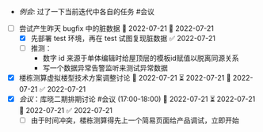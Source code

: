 - _例会_: 过了一下当前迭代中各自的任务 #会议 
- [ ] 尝试产生昨天 bugfix 中的脏数据 🛫 2022-07-21 📅 2022-07-21
	- [x] 先部署 test 环境，再在 test 试图复现脏数据 ✅ 2022-07-21
	- [ ] 推测：
		- 数字 id 来源于单体编辑时给屋顶层的模板id赋值以脱离同源关系
		- 写一个数据异常告警监听来测试异常数据
- [x] 楼栋测算虚拟楼型技术方案调整讨论 🛫 2022-07-21 ⏳ 2022-07-21 📅 2022-07-21 ✅ 2022-07-21
- [x] _会议_：库晓二期排期讨论 #会议 (17:00-18:00) 🛫 2022-07-21 ⏳ 2022-07-21 📅 2022-07-21 ✅ 2022-07-21
	- [ ] 由于时间冲突，楼栋测算得先上一个简易页面给产品调试，立即开始
